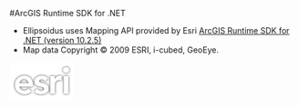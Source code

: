 #ArcGIS Runtime SDK for .NET

* Ellipsoidus uses Mapping API provided by Esri [ArcGIS Runtime SDK for .NET (version 10.2.5)](https://developers.arcgis.com/net/)
* Map data Copyright © 2009 ESRI, i-cubed, GeoEye.
    
    

![ESRI Logo](Esri-112x64.png "ESRI Logo")
